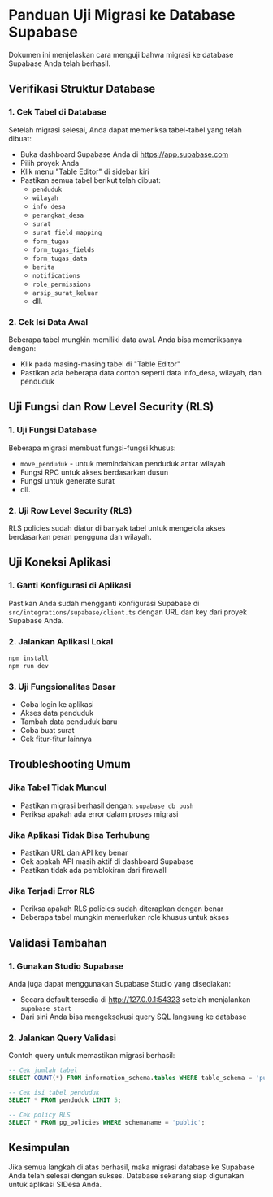 # Panduan Uji Migrasi ke Database Supabase

Dokumen ini menjelaskan cara menguji bahwa migrasi ke database Supabase Anda telah berhasil.

## Verifikasi Struktur Database

### 1. Cek Tabel di Database
Setelah migrasi selesai, Anda dapat memeriksa tabel-tabel yang telah dibuat:
- Buka dashboard Supabase Anda di https://app.supabase.com
- Pilih proyek Anda
- Klik menu "Table Editor" di sidebar kiri
- Pastikan semua tabel berikut telah dibuat:
  - `penduduk`
  - `wilayah`
  - `info_desa`
  - `perangkat_desa`
  - `surat`
  - `surat_field_mapping`
  - `form_tugas`
  - `form_tugas_fields`
  - `form_tugas_data`
  - `berita`
  - `notifications`
  - `role_permissions`
  - `arsip_surat_keluar`
  - dll.

### 2. Cek Isi Data Awal
Beberapa tabel mungkin memiliki data awal. Anda bisa memeriksanya dengan:
- Klik pada masing-masing tabel di "Table Editor"
- Pastikan ada beberapa data contoh seperti data info_desa, wilayah, dan penduduk

## Uji Fungsi dan Row Level Security (RLS)

### 1. Uji Fungsi Database
Beberapa migrasi membuat fungsi-fungsi khusus:
- `move_penduduk` - untuk memindahkan penduduk antar wilayah
- Fungsi RPC untuk akses berdasarkan dusun
- Fungsi untuk generate surat
- dll.

### 2. Uji Row Level Security (RLS)
RLS policies sudah diatur di banyak tabel untuk mengelola akses berdasarkan peran pengguna dan wilayah.

## Uji Koneksi Aplikasi

### 1. Ganti Konfigurasi di Aplikasi
Pastikan Anda sudah mengganti konfigurasi Supabase di `src/integrations/supabase/client.ts` dengan URL dan key dari proyek Supabase Anda.

### 2. Jalankan Aplikasi Lokal
```bash
npm install
npm run dev
```

### 3. Uji Fungsionalitas Dasar
- Coba login ke aplikasi
- Akses data penduduk
- Tambah data penduduk baru
- Coba buat surat
- Cek fitur-fitur lainnya

## Troubleshooting Umum

### Jika Tabel Tidak Muncul
- Pastikan migrasi berhasil dengan: `supabase db push`
- Periksa apakah ada error dalam proses migrasi

### Jika Aplikasi Tidak Bisa Terhubung
- Pastikan URL dan API key benar
- Cek apakah API masih aktif di dashboard Supabase
- Pastikan tidak ada pemblokiran dari firewall

### Jika Terjadi Error RLS
- Periksa apakah RLS policies sudah diterapkan dengan benar
- Beberapa tabel mungkin memerlukan role khusus untuk akses

## Validasi Tambahan

### 1. Gunakan Studio Supabase
Anda juga dapat menggunakan Supabase Studio yang disediakan:
- Secara default tersedia di http://127.0.0.1:54323 setelah menjalankan `supabase start`
- Dari sini Anda bisa mengeksekusi query SQL langsung ke database

### 2. Jalankan Query Validasi
Contoh query untuk memastikan migrasi berhasil:
```sql
-- Cek jumlah tabel
SELECT COUNT(*) FROM information_schema.tables WHERE table_schema = 'public';

-- Cek isi tabel penduduk
SELECT * FROM penduduk LIMIT 5;

-- Cek policy RLS
SELECT * FROM pg_policies WHERE schemaname = 'public';
```

## Kesimpulan

Jika semua langkah di atas berhasil, maka migrasi database ke Supabase Anda telah selesai dengan sukses. Database sekarang siap digunakan untuk aplikasi SIDesa Anda.